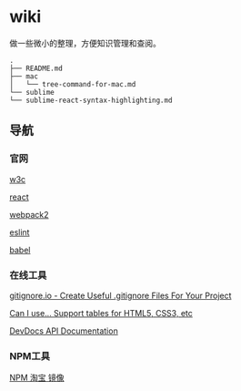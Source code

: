 # wiki

做一些微小的整理，方便知识管理和查阅。

	.
	├── README.md
	├── mac
	│   └── tree-command-for-mac.md
	└── sublime
	└── sublime-react-syntax-highlighting.md


## 导航

### 官网

[w3c](https://www.w3.org/)

[react](https://facebook.github.io/react/)

[webpack2](https://webpack.js.org/)

[eslint](http://eslint.org/)

[babel](https://babeljs.io/)

### 在线工具

[gitignore.io - Create Useful .gitignore Files For Your Project](https://www.gitignore.io/)

[Can I use... Support tables for HTML5, CSS3, etc](http://www.caniuse.com/)

[DevDocs API Documentation](http://devdocs.io/)

### NPM工具

[NPM 淘宝 镜像](https://npm.taobao.org/)
